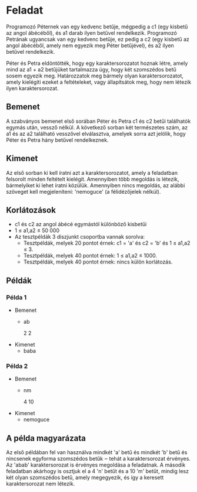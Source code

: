 # Feladat 
Programozó Péternek van egy kedvenc betűje, mégpedig a c1 (egy kisbetű az angol ábécéből), és a1 darab ilyen betűvel rendelkezik. Programozó Petrának ugyancsak van egy kedvenc betűje, ez pedig a c2 (egy kisbetű az angol ábécéből, amely nem egyezik meg Péter betűjével), és a2 ilyen betűvel rendelkezik.

Péter és Petra eldöntötték, hogy egy karaktersorozatot hoznak létre, amely mind az a1 + a2 betűjüket tartalmazza úgy, hogy két szomszédos betű sosem egyezik meg. Határozzatok meg bármely olyan karaktersorozatot, amely kielégíti ezeket a feltételeket, vagy állapítsátok meg, hogy nem létezik ilyen karaktersorozat.

## Bemenet
A szabványos bemenet első sorában Péter és Petra c1 és c2 betűi találhatók egymás után, vessző nélkül. A következő sorban két természetes szám, az a1 és az a2 található vesszővel elválasztva, amelyek sorra azt jelölik, hogy Péter és Petra hány betűvel rendelkeznek.

## Kimenet
Az első sorban ki kell íratni azt a karaktersorozatot, amely a feladatban felsorolt minden feltételt kielégít. Amennyiben több megoldás is létezik, bármelyiket ki lehet íratni közülük. Amennyiben nincs megoldás, az alábbi szöveget kell megjeleníteni: 'nemoguce' (a félidézőjelek nélkül).

## Korlátozások
- c1 és c2 az angol ábécé egymástól különböző kisbetűi
- 1 ≤ a1,a2 ≤ 50 000 
- Az tesztpéldák 3 diszjunkt csoportba vannak sorolva:
    - Tesztpéldák, melyek 20 pontot érnek: c1 = 'a' és c2 = 'b' és 1 ≤ a1,a2 ≤ 3.
    - Tesztpéldák, melyek 40 pontot érnek: 1 ≤ a1,a2 ≤ 1000.
    - Tesztpéldák, melyek 40 pontot érnek: nincs külön korlátozás.
## Példák
### Példa 1
- Bemenet
    - ab

        2 2
- Kimenet
    - baba
### Példa 2
- Bemenet
    - nm

        4 10
- Kimenet
    - nemoguce
## A példa magyarázata
Az első példában fel van használva mindkét 'a' betű és mindkét 'b' betű és nincsenek egyforma szomszédos betűk ‒ tehát a karaktersorozat érvényes. Az 'abab' karaktersorozat is érvényes megoldása a feladatnak. A második feladatban akárhogy is osztjuk el a 4 'n' betűt és a 10 'm' betűt, mindig lesz két olyan szomszédos betű, amely megegyezik, és így a keresett karaktersorozat nem létezik.
